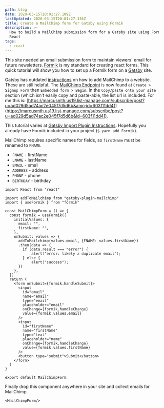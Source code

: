 ```yaml
---
path: blog
date: 2020-03-15T20:01:27.109Z
lastUpdated: 2020-03-15T20:01:27.136Z
title: Create a MailChimp form for Gatsby using Formik
description: >-
  How to build a MailChimp submission form for a Gatsby site using Formik in
  React
tags:
  - react
---
```


This site needed an email submission form to maintain viewers' email for future newsletters. [Formik](https://jaredpalmer.com/formik) is my standard for creating react forms. This quick tutorial will show you how to set up a Formik form on a [Gatsby](https://www.gatsbyjs.org/) site.

Gatsby has outdated [instructions](https://www.gatsbyjs.org/packages/gatsby-plugin-mailchimp/) on how to add MailChimp to a website. These are still helpful. The [MailChimp Endpoint](https://www.gatsbyjs.org/packages/gatsby-plugin-mailchimp/#mailchimp-endpoint) is now found at `Create > Signup Form` then `Embedded form > Begin`. In the `Copy/paste onto your site` section (which isn't easily copy and paste-able, the list url is included. For me this is: [https://marcusmth.us19.list-manage.com/subscribe/post?u=ad029d5ad74ac2e045f7d5d6b&amp;id=603f11dd41](https://marcusmth.us19.list-manage.com/subscribe/post?u=ad029d5ad74ac2e045f7d5d6b&id=603f11dd41).

This tutorial varies at [Gatsby Import Plugin Instructions](https://www.gatsbyjs.org/packages/gatsby-plugin-mailchimp/#gatsby-import-plugin-instructions). Hopefully you already have Formik included in your project (`$ yarn add Formik`).

MailChimp requires specific names for fields, so `firstName` must be renamed to `FNAME`.

- `FNAME` - firstName
- `LNAME` - lastName
- `EMAIL` - email
- `ADDRESS` - address
- `PHONE` - phone
- `BIRTHDAY` - birthday

```
import React from "react"

import addToMailchimp from "gatsby-plugin-mailchimp"
import { useFormik } from "formik"

const MailChimpForm = () => {
  const formik = useFormik({
    initialValues: {
      email: "",
      firstName: "",
    },
    onSubmit: values => {
      addToMailchimp(values.email, {FNAME: values.firstName})
      .then(data => {
        if (data.result === "error") {
            alert("error: likely a duplicate email");
        } else {
            alert("success");
      })
    },
  })
  return (
    <form onSubmit={formik.handleSubmit}>
      <input
        id="email"
        name="email"
        type="email"
        placeholder="email"
        onChange={formik.handleChange}
        value={formik.values.email}
      />
      <input
        id="firstName"
        name="firstName"
        type="text"
        placeholder="name"
        onChange={formik.handleChange}
        value={formik.values.firstName}
      />
      <button type="submit">Submit</button>
    </form>
  )
}

export default MailChimpForm
```

Finally drop this component anywhere in your site and collect emails for MailChimp.

`<MailChimpForm/>`
